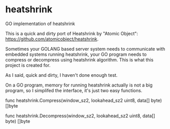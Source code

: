 # heatshrink
GO implementation of heatshrink

This is a quick and dirty port of Heatshrink by "Atomic Object": https://github.com/atomicobject/heatshrink.

Sometimes your GOLANG based server system needs to communicate with embedded systems running heatshrink, your GO program needs to compress or decompress using heatshrink algorithm. This is what this project is created for.

As I said, quick and dirty, I haven't done enough test.

On a GO program, memory for running heatshrink actually is not a big program, so I simplifed the interface, it's just two easy  functions.

func heatshrink.Compress(window_sz2, lookahead_sz2 uint8, data[] byte) []byte

func heatshrink.Decompress(window_sz2, lookahead_sz2 uint8, data[] byte) []byte

